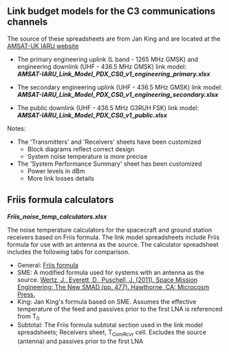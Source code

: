 ## Link budget models for the C3 communications channels

The source of these spreadsheets are from Jan King and are located at the [AMSAT-UK IARU website](http://www.amsatuk.me.uk/iaru/spreadsheet.htm)

- The primary engineering uplink (L band - 1265 MHz GMSK) and engineering downlink (UHF - 436.5 MHz GMSK) link model:<br>___AMSAT-IARU_Link_Model_PDX_CS0_v1_engineering_primary.xlsx___

- The secondary engineering uplink (UHF - 436.5 MHz GMSK) link model:<br>___AMSAT-IARU_Link_Model_PDX_CS0_v1_engineering_secondary.xlsx___

- The public downlink (UHF - 436.5 MHz G3RUH FSK) link model:<br>___AMSAT-IARU_Link_Model_PDX_CS0_v1_public.xlsx___

Notes:
- The 'Transmitters' and 'Receivers' sheets have been customized
  - Block diagrams reflect correct design
  - System noise temperature is more precise
- The 'System Performance Summary' sheet has been customized
  - Power levels in dBm
  - More link losses details

## Friis formula calculators
___Friis_noise_temp_calculators.xlsx___

The noise temperature calculators for the spacecraft and ground station receivers based on Friis formula.  The link model spreadsheets include Friis formula for use with an antenna as the source.  The calculator spreadsheet includes the following tabs for comparison.

- General: [Friis formula](https://en.wikipedia.org/wiki/Friis_formulas_for_noise)
- SME: A modified formula used for systems with an antenna as the source.  [Wertz, J., Everett, D., Puschell, J. (2011). Space Mission Engineering: The New SMAD (pp. 477). Hawthorne, CA: Microcosm Press.](http://www.sme-smad.com/)
- King: Jan King's formula based on SME. Assumes the effective temperature of the feed and passives prior to the first LNA is referenced from T<sub>0</sub>
- Subtotal: The Friis formula subtotal section used in the link model spreadsheets; Receivers sheet, T<sub>ComRcvr</sub> cell. Excludes the source (antenna) and passives prior to the first LNA
